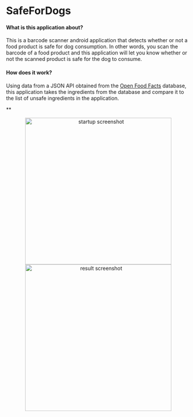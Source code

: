 # SafeForDogs
#### What is this application about?
<p align="left">This is a barcode scanner android application that detects whether or not a food product is safe for dog consumption. In other words, you scan the barcode of a food product and this application will let you know whether or not the scanned product is safe for the dog to consume.</p>

#### How does it work?
<p align="left">Using data from a JSON API obtained from the <a href="http://world.openfoodfacts.org">Open Food Facts</a> database, this application takes the ingredients from the database and compare it to the list of unsafe ingredients in the application.</p>
**
<p align="center"><img src="http://i66.tinypic.com/6eetco.jpg" alt="startup screenshot" width=400; styles="display:'inline-block';"> <img src="http://i68.tinypic.com/155rk89.png" alt="result screenshot" width=400;></p>


